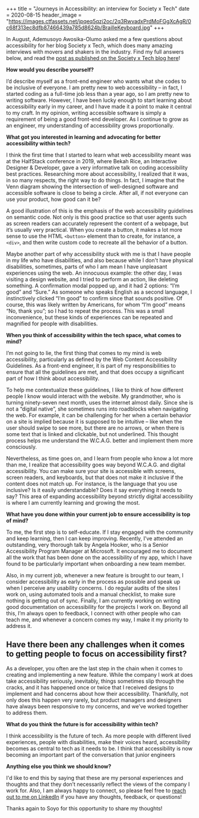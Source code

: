 +++
title = "Journeys in Accessibility: an interview for Society x Tech"
date = 2020-08-15
header_image = "https://images.ctfassets.net/jpqeq5qzj2oc/2q3RwvadxPrdMoFGgXcAgR/0c68f313ec8dfb87466439a785d8624b/BrailleKeyboard.jpg"
+++


In August, Ademusoyo Awosika-Olumo asked me a few questions about accessibility for her blog Society x Tech, which does many amazing interviews with movers and shakers in the industry. Find my full answers below, and read the [post as published on the Society x Tech blog here](https://www.societyxtech.com/blog/2020-08-23-q-a-with-ornella-friggit-how-can-we-incorporate-accessibility-practices-in-our-web-development/)!

**How would you describe yourself?**

I’d describe myself as a front-end engineer who wants what she codes to be inclusive of everyone. I am pretty new to web accessibility – in fact, I started coding as a full-time job less than a year ago, so I am pretty new to writing software. However, I have been lucky enough to start learning about accessibility early in my career, and I have made it a point to make it central to my craft. In my opinion, writing accessible software is simply a requirement of being a good front-end developer. As I continue to grow as an engineer, my understanding of accessibility grows proportionally.

**What got you interested in learning and advocating for better accessibility within tech?**

I think the first time that I started to learn what web accessibility meant was at the HalfStack conference in 2019, where Bekah Rice, an Interactive Designer & Developer, gave a very informative talk on coding accessibility best practices. Researching more about accessibility, I realized that it was, in so many respects, the right way to do things. In fact, I imagine that the Venn diagram showing the intersection of well-designed software and accessible software is close to being a circle. After all, if not everyone can use your product, how good can it be?

A good illustration of this is the emphasis of the web accessibility guidelines on semantic code. Not only is this good practice so that user agents such as screen readers can accurately represent the content of a webpage, but it’s usually very practical. When you create a button, it makes a lot more sense to use the HTML `<button>` element than to create, for instance, a `<div>`, and then write custom code to recreate all the behavior of a button.

Maybe another part of why accessibility stuck with me is that I have people in my life who have disabilities, and also because while I don't have physical disabilities, sometimes, parts of who I am mean I have unpleasant experiences using the web. An innocuous example: the other day, I was visiting a design website, and I tried to perform an action, like deleting something. A confirmation modal popped up, and it had 2 options: “I’m good” and “Sure.” As someone who speaks English as a second language, I instinctively clicked “I’m good” to confirm since that sounds positive. Of course, this was likely written by Americans, for whom “I’m good” means “No, thank you”; so I had to repeat the process. This was a small inconvenience, but these kinds of experiences can be repeated and magnified for people with disabilities.

**When you think of accessibility within the tech space, what comes to mind?**

I’m not going to lie, the first thing that comes to my mind is web accessibility, particularly as defined by the Web Content Accessibility Guidelines. As a front-end engineer, it is part of my responsibilities to ensure that all the guidelines are met, and that does occupy a significant part of how I think about accessibility.

To help me contextualize these guidelines, I like to think of how different people I know would interact with the website. My grandmother, who is turning ninety-seven next month, uses the internet almost daily. Since she is not a “digital native”, she sometimes runs into roadblocks when navigating the web. For example, it can be challenging for her when a certain behavior on a site is implied because it is supposed to be intuitive – like when the user should swipe to see more, but there are no arrows, or when there is some text that is linked and clickable, but not underlined. This thought process helps me understand the W.C.A.G. better and implement them more consciously.

Nevertheless, as time goes on, and I learn from people who know a lot more than me, I realize that accessibility goes way beyond W.C.A.G. and digital accessibility. You can make sure your site is accessible with screens, screen readers, and keyboards, but that does not make it inclusive if the content does not match up. For instance, is the language that you use inclusive? Is it easily understandable? Does it say everything it needs to say? This area of expanding accessibility beyond strictly digital accessibility is where I am currently learning and growing the most.

**What have you done within your current job to ensure accessibility is top of mind?**

To me, the first step is to self-educate. If I stay engaged with the community and keep learning, then I can keep improving. Recently, I’ve attended an outstanding, very thorough talk by Angela Hooker, who is a Senior Accessibility Program Manager at Microsoft. It encouraged me to document all the work that has been done on the accessibility of my app, which I have found to be particularly important when onboarding a new team member.

Also, in my current job, whenever a new feature is brought to our team, I consider accessibility as early in the process as possible and speak up when I perceive any usability concerns. I do regular audits of the sites I work on, using automated tools and a manual checklist, to make sure nothing is getting out of sync. Finally, I am currently working on writing good documentation on accessibility for the projects I work on. Beyond all this, I’m always open to feedback, I connect with other people who can teach me, and whenever a concern comes my way, I make it my priority to address it.

**Have there been any challenges when it comes to getting people to focus on accessibility first?**
---------------------------------------------------------------------------------------------------

As a developer, you often are the last step in the chain when it comes to creating and implementing a new feature. While the company I work at does take accessibility seriously, inevitably, things sometimes slip through the cracks, and it has happened once or twice that I received designs to implement and had concerns about how their accessibility. Thankfully, not only does this happen very rarely, but product managers and designers have always been responsive to my concerns, and we’ve worked together to address them.

**What do you think the future is for accessibility within tech?**

I think accessibility is the future of tech. As more people with different lived experiences, people with disabilities, make their voices heard, accessibility becomes as central to tech as it needs to be. I think that accessibility is now becoming an important part of the conversation that junior engineers

**Anything else you think we should know?**

I'd like to end this by saying that these are my personal experiences and thoughts and that they don’t necessarily reflect the views of the company I work for. Also, I am always happy to connect, so please feel free to [reach out to me on LinkedIn](https://www.linkedin.com/in/friggito/) if you have any thoughts, feedback, or questions!

Thanks again to Soyo for this opportunity to share my thoughts!